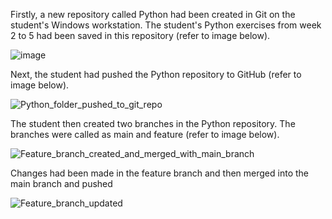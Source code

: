 Firstly, a new repository called Python had been created in Git on the student's Windows workstation. The student's Python exercises from week 2 to 5 had been saved in this repository (refer to image below).

![image](https://user-images.githubusercontent.com/120669555/210595749-9a5ca4b6-8654-43f8-9012-66b942f6a13b.png)

Next, the student had pushed the Python repository to GitHub (refer to image below).

![Python_folder_pushed_to_git_repo](https://user-images.githubusercontent.com/120669555/210598862-2788b2d0-a47c-430e-9caf-c794101b1875.PNG)

The student then created two branches in the Python repository. The branches were called as main and feature (refer to image below).

![Feature_branch_created_and_merged_with_main_branch](https://user-images.githubusercontent.com/120669555/210680332-e1cbb1b1-caae-4c96-87a5-1e99d659144e.PNG)

Changes had been made in the feature branch and then merged into the main branch and pushed 

![Feature_branch_updated](https://user-images.githubusercontent.com/120669555/210680420-c26f7464-3a17-4083-84a8-9dbcee72ae3f.PNG)
